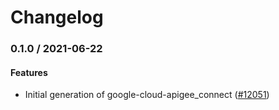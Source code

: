 # Changelog

### 0.1.0 / 2021-06-22

#### Features

* Initial generation of google-cloud-apigee_connect ([#12051](https://www.github.com/googleapis/google-cloud-ruby/issues/12051))
